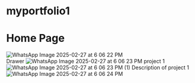 # myportfolio1
# Home Page 
![WhatsApp Image 2025-02-27 at 6 06 22 PM](https://github.com/user-attachments/assets/323ed1e8-ad74-41e0-ad21-56451c93038f)   
Drawer
![WhatsApp Image 2025-02-27 at 6 06 23 PM](https://github.com/user-attachments/assets/85bfb82b-c544-4874-b841-ed1a152ef3b9)
project 1
![WhatsApp Image 2025-02-27 at 6 06 23 PM (1)](https://github.com/user-attachments/assets/df1a9c0e-41ef-47e2-b5b6-2675de63ac6a)
Description of project 1
![WhatsApp Image 2025-02-27 at 6 06 24 PM](https://github.com/user-attachments/assets/d2379abb-7be2-4bb8-8e73-6cec24894e94)



